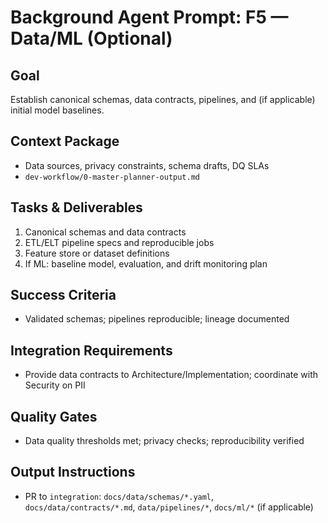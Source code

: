 # Background Agent Prompt: F5 — Data/ML (Optional)

## Goal
Establish canonical schemas, data contracts, pipelines, and (if applicable) initial model baselines.

## Context Package
- Data sources, privacy constraints, schema drafts, DQ SLAs
- `dev-workflow/0-master-planner-output.md`

## Tasks & Deliverables
1. Canonical schemas and data contracts
2. ETL/ELT pipeline specs and reproducible jobs
3. Feature store or dataset definitions
4. If ML: baseline model, evaluation, and drift monitoring plan

## Success Criteria
- Validated schemas; pipelines reproducible; lineage documented

## Integration Requirements
- Provide data contracts to Architecture/Implementation; coordinate with Security on PII

## Quality Gates
- Data quality thresholds met; privacy checks; reproducibility verified

## Output Instructions
- PR to `integration`: `docs/data/schemas/*.yaml`, `docs/data/contracts/*.md`, `data/pipelines/*`, `docs/ml/*` (if applicable)
